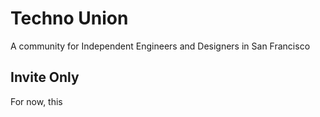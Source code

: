 # Techno Union
A community for Independent Engineers and Designers in San Francisco


## Invite Only
For now, this 
